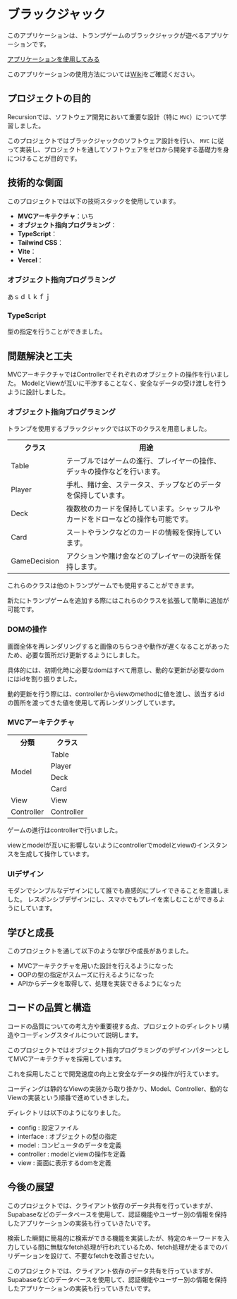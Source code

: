 # ブラックジャック

このアプリケーションは、トランプゲームのブラックジャックが遊べるアプリケーションです。

<a href="https://blackjack-neon-nine.vercel.app">アプリケーションを使用してみる</a>

このアプリケーションの使用方法については<a href="/wiki">Wiki</a>をご確認ください。

## プロジェクトの目的

Recursionでは、ソフトウェア開発において重要な設計（特に `MVC`）について学習しました。

このプロジェクトではブラックジャックのソフトウェア設計を行い、 `MVC` に従って実装し、プロジェクトを通してソフトウェアをゼロから開発する基礎力を身につけることが目的です。
    
## 技術的な側面

このプロジェクトでは以下の技術スタックを使用しています。

- **MVCアーキテクチャ**：いち
- **オブジェクト指向プログラミング**：
- **TypeScript**：
- **Tailwind CSS**：
- **Vite**：
- **Vercel**：

### オブジェクト指向プログラミング

あｓｄｌｋｆｊ

### TypeScript

型の指定を行うことができました。
    
## 問題解決と工夫

MVCアーキテクチャではControllerでそれぞれのオブジェクトの操作を行いました。
ModelとViewが互いに干渉することなく、安全なデータの受け渡しを行うように設計しました。

### オブジェクト指向プログラミング

トランプを使用するブラックジャックでは以下のクラスを用意しました。

<table>
  <tr>
    <th>クラス</th>
    <th>用途</th>
  </tr>
  <tr>
    <td>Table</td>
    <td>テーブルではゲームの進行、プレイヤーの操作、デッキの操作などを行います。</td>
  </tr>
  <tr>
    <td>Player</td>
    <td>手札、賭け金、ステータス、チップなどのデータを保持しています。</td>
  </tr>
  <tr>
    <td>Deck</td>
    <td>複数枚のカードを保持しています。シャッフルやカードをドローなどの操作も可能です。</td>
  </tr>
  <tr>
    <td>Card</td>
    <td>スートやランクなどのカードの情報を保持しています。</td>
  </tr>
  <tr>
    <td>GameDecision</td>
    <td>アクションや賭け金などのプレイヤーの決断を保持します。</td>
  </tr>
</table>

これらのクラスは他のトランプゲームでも使用することができます。

新たにトランプゲームを追加する際にはこれらのクラスを拡張して簡単に追加が可能です。

### DOMの操作

画面全体を再レンダリングすると画像のちらつきや動作が遅くなることがあったため、必要な箇所だけ更新するようにしました。

具体的には、初期化時に必要なdomはすべて用意し、動的な更新が必要なdomにはidを割り振りました。

動的更新を行う際には、controllerからviewのmethodに値を渡し、該当するidの箇所を渡ってきた値を使用して再レンダリングしています。

### MVCアーキテクチャ

<table>
  <tr>
    <th>分類</th>
    <th>クラス</th>
  </tr>
  <tr>
    <td rowspan=5>Model</td>
  </tr>
  <tr>
    <td>Table</td>
  </tr>
  <tr>
    <td>Player</td>
  </tr>
  <tr>
    <td>Deck</td>
  </tr>
  <tr>
    <td>Card</td>
  </tr>
  <tr>
    <td>View</td>
    <td>View</td>
  </tr>
  </tr>
  <tr>
    <td>Controller</td>
    <td>Controller</td>
  </tr>
</table>

ゲームの進行はcontrollerで行いました。

viewとmodelが互いに影響しないようにcontrollerでmodelとviewのインスタンスを生成して操作しています。

### UIデザイン

モダンでシンプルなデザインにして誰でも直感的にプレイできることを意識しました。
レスポンシブデザインにし、スマホでもプレイを楽しむことができるようにしています。

## 学びと成長
    
このプロジェクトを通して以下のような学びや成長がありました。

- MVCアーキテクチャを用いた設計を行えるようになった
- OOPの型の指定がスムーズに行えるようになった
- APIからデータを取得して、処理を実装できるようになった
    
## コードの品質と構造
    
コードの品質についての考え方や重要視する点、プロジェクトのディレクトリ構造やコーディングスタイルについて説明します。

このプロジェクトではオブジェクト指向プログラミングのデザインパターンとしてMVCアーキテクチャを採用しています。

これを採用したことで開発速度の向上と安全なデータの操作が行えています。

コーディングは静的なViewの実装から取り掛かり、Model、Controller、動的なViewの実装という順番で進めていきました。

ディレクトリは以下のようになりました。

- config : 設定ファイル
- interface : オブジェクトの型の指定
- model : コンピュータのデータを定義
- controller : modelとviewの操作を定義
- view : 画面に表示するdomを定義
    
## 今後の展望

このプロジェクトでは、クライアント依存のデータ共有を行っていますが、Supabaseなどのデータベースを使用して、認証機能やユーザー別の情報を保持したアプリケーションの実装も行っていきたいです。

検索した瞬間に簡易的に検索ができる機能を実装したが、特定のキーワードを入力している間に無駄なfetch処理が行われているため、fetch処理が走るまでのバリデーションを設けて、不要なfetchを改善させたい。

このプロジェクトでは、クライアント依存のデータ共有を行っていますが、Supabaseなどのデータベースを使用して、認証機能やユーザー別の情報を保持したアプリケーションの実装も行っていきたいです。
